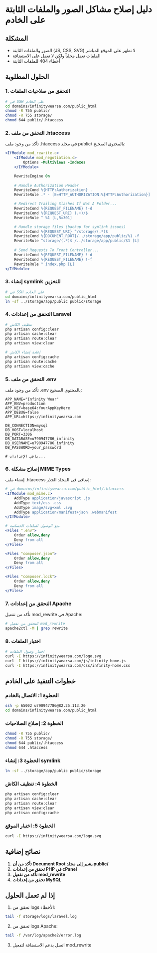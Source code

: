 # دليل إصلاح مشاكل الصور والملفات الثابتة على الخادم

## المشكلة
- الصور والملفات الثابتة (JS, CSS, SVG) لا تظهر على الموقع المباشر
- الملفات تعمل محلياً ولكن لا تعمل على الاستضافة
- أخطاء 404 للملفات الثابتة

## الحلول المطلوبة

### 1. التحقق من صلاحيات الملفات
```bash
# في SSH على الخادم
cd domains/infinitywearsa.com/public_html
chmod -R 755 public/
chmod -R 755 storage/
chmod 644 public/.htaccess
```

### 2. التحقق من ملف .htaccess
تأكد من وجود ملف .htaccess في مجلد public/ بالمحتوى الصحيح:

```apache
<IfModule mod_rewrite.c>
    <IfModule mod_negotiation.c>
        Options -MultiViews -Indexes
    </IfModule>

    RewriteEngine On
    
    # Handle Authorization Header
    RewriteCond %{HTTP:Authorization} .
    RewriteRule .* - [E=HTTP_AUTHORIZATION:%{HTTP:Authorization}]

    # Redirect Trailing Slashes If Not A Folder...
    RewriteCond %{REQUEST_FILENAME} !-d
    RewriteCond %{REQUEST_URI} (.+)/$
    RewriteRule ^ %1 [L,R=301]

    # Handle storage files (backup for symlink issues)
    RewriteCond %{REQUEST_URI} ^/storage/(.*)$
    RewriteCond %{DOCUMENT_ROOT}/../storage/app/public/%1 -f
    RewriteRule ^storage/(.*)$ /../storage/app/public/$1 [L]
    
    # Send Requests To Front Controller...
    RewriteCond %{REQUEST_FILENAME} !-d
    RewriteCond %{REQUEST_FILENAME} !-f
    RewriteRule ^ index.php [L]
</IfModule>
```

### 3. إنشاء symlink للتخزين
```bash
# في SSH على الخادم
cd domains/infinitywearsa.com/public_html
ln -sf ../storage/app/public public/storage
```

### 4. التحقق من إعدادات Laravel
```bash
# تنظيف الكاش
php artisan config:clear
php artisan cache:clear
php artisan route:clear
php artisan view:clear

# إعادة إنشاء الكاش
php artisan config:cache
php artisan route:cache
php artisan view:cache
```

### 5. التحقق من ملف .env
تأكد من وجود ملف .env بالمحتوى الصحيح:

```env
APP_NAME="Infinity Wear"
APP_ENV=production
APP_KEY=base64:YourAppKeyHere
APP_DEBUG=false
APP_URL=https://infinitywearsa.com

DB_CONNECTION=mysql
DB_HOST=localhost
DB_PORT=3306
DB_DATABASE=u790947786_infinity
DB_USERNAME=u790947786_infinity
DB_PASSWORD=your_password

# باقي الإعدادات...
```

### 6. إصلاح مشكلة MIME Types
إنشاء ملف .htaccess إضافي في المجلد الجذر:

```apache
# في domains/infinitywearsa.com/public_html/.htaccess
<IfModule mod_mime.c>
    AddType application/javascript .js
    AddType text/css .css
    AddType image/svg+xml .svg
    AddType application/manifest+json .webmanifest
</IfModule>

# منع الوصول للملفات الحساسة
<Files ".env">
    Order allow,deny
    Deny from all
</Files>

<Files "composer.json">
    Order allow,deny
    Deny from all
</Files>

<Files "composer.lock">
    Order allow,deny
    Deny from all
</Files>
```

### 7. التحقق من إعدادات Apache
تأكد من تفعيل mod_rewrite في Apache:

```bash
# التحقق من تفعيل mod_rewrite
apache2ctl -M | grep rewrite
```

### 8. اختبار الملفات
```bash
# اختبار وصول الملفات
curl -I https://infinitywearsa.com/logo.svg
curl -I https://infinitywearsa.com/js/infinity-home.js
curl -I https://infinitywearsa.com/css/infinity-home.css
```

## خطوات التنفيذ على الخادم

### الخطوة 1: الاتصال بالخادم
```bash
ssh -p 65002 u790947786@82.25.113.20
cd domains/infinitywearsa.com/public_html
```

### الخطوة 2: إصلاح الصلاحيات
```bash
chmod -R 755 public/
chmod -R 755 storage/
chmod 644 public/.htaccess
chmod 644 .htaccess
```

### الخطوة 3: إنشاء symlink
```bash
ln -sf ../storage/app/public public/storage
```

### الخطوة 4: تنظيف الكاش
```bash
php artisan config:clear
php artisan cache:clear
php artisan route:clear
php artisan view:clear
php artisan config:cache
```

### الخطوة 5: اختبار الموقع
```bash
curl -I https://infinitywearsa.com/logo.svg
```

## نصائح إضافية

1. **تأكد من أن Document Root يشير إلى مجلد public/**
2. **تحقق من إعدادات PHP في cPanel**
3. **تأكد من تفعيل mod_rewrite**
4. **تحقق من إعدادات MySQL**

## إذا لم تعمل الحلول

1. تحقق من logs الأخطاء:
```bash
tail -f storage/logs/laravel.log
```

2. تحقق من logs Apache:
```bash
tail -f /var/log/apache2/error.log
```

3. اتصل بدعم الاستضافة لتفعيل mod_rewrite
